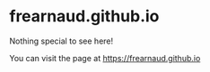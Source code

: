 # frearnaud.github.io
Nothing special to see here!

You can visit the page at https://frearnaud.github.io
